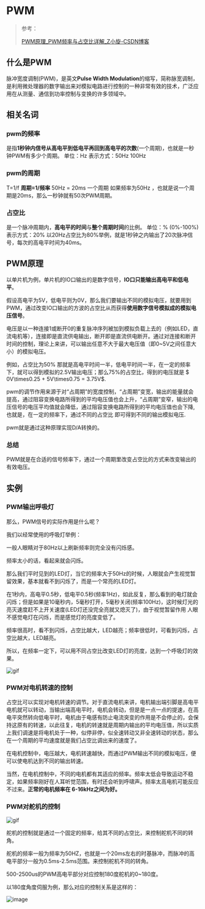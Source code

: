 # PWM

> 参考：
>
> [PWM原理_PWM频率与占空比详解_Z小旋-CSDN博客](https://blog.csdn.net/as480133937/article/details/103439546)

## 什么是PWM

脉冲宽度调制(PWM)，是英文**Pulse Width Modulation**的缩写，简称脉宽调制，是利用微处理器的数字输出来对模拟电路进行控制的一种非常有效的技术，广泛应用在从测量、通信到功率控制与变换的许多领域中。

## 相关名词

### pwm的频率

是指**1秒钟内信号从高电平到低电平再回到高电平的次数**(一个周期)，也就是一秒钟PWM有多少个周期。
单位：Hz
表示方式：50Hz 100Hz

### pwm的周期

T=1/f
**周期=1/频率**
50Hz = 20ms 一个周期
如果频率为50Hz ，也就是说一个周期是20ms，那么一秒钟就有50次PWM周期。

### 占空比
是一个脉冲周期内，**高电平的时间**与**整个周期时间**的比例。
单位：% (0%-100%)
表示方式：20%
以20Hz占空比为80%举例，就是1秒钟之内输出了20次脉冲信号，每次的高电平时间为40ms。

## PWM原理

以单片机为例，单片机的IO口输出的是数字信号，**IO口只能输出高电平和低电平**。

假设高电平为5V，低电平则为0V，那么我们要输出不同的模拟电压，就要用到PWM，通过改变IO口输出的方波的占空比从而获得**使用数字信号模拟成的模拟电压信号**。

电压是以一种连接1或断开0的重复脉冲序列被加到模拟负载上去的（例如LED，直流电机等），连接即是直流供电输出，断开即是直流供电断开。通过对连接和断开时间的控制，理论上来讲，可以输出任意不大于最大电压值（即0~5V之间任意大小）的模拟电压。

例如，占空比为50% 那就是高电平时间一半，低电平时间一半，在一定的频率下，就可以得到模拟的2.5V输出电压；那么75%的占空比，得到的电压就是 $ 0V\times0.25 + 5V\times0.75 = 3.75V$.

pwm的调节作用来源于对“占周期”的宽度控制，“占周期”变宽，输出的能量就会提高，通过阻容变换电路所得到的平均电压值也会上升，“占周期”变窄，输出的电压信号的电压平均值就会降低，通过阻容变换电路所得到的平均电压值也会下降,也就是，在一定的频率下，通过不同的占空比 即可得到不同的输出模拟电压.

pwm就是通过这种原理实现D/A转换的。

### 总结
PWM就是在合适的信号频率下，通过一个周期里改变占空比的方式来改变输出的有效电压。

## 实例

### PWM输出呼吸灯
那么，PWM信号的实际作用是什么呢？

我们以经常使用的呼吸灯举例：

一般人眼睛对于80Hz以上刷新频率则完全没有闪烁感。

频率太小的话，看起来就会闪烁。

那么我们平时见到的LED灯，当它的频率大于50Hz的时候，人眼就会产生视觉暂留效果，基本就看不到闪烁了，而是一个常亮的LED灯。

在1秒内，高电平0.5秒，低电平0.5秒(频率1Hz)，如此反复，那么看到的电灯就会闪烁；但是如果是10毫秒内，5毫秒打开，5毫秒关闭(频率100Hz)，这时候灯光的亮灭速度赶不上开关速度(LED灯还没完全亮就又熄灭了)，由于视觉暂留作用 人眼不感觉电灯在闪烁，而是感觉灯的亮度变低了。

频率很高时，看不到闪烁，占空比越大，LED越亮；频率很低时，可看到闪烁，占空比越大，LED越亮。

所以，在频率一定下，可以用不同占空比改变LED灯的亮度，达到一个呼吸灯的效果。

![gif](../src/pwmled.gif)

### PWM对电机转速的控制
占空比可以实现对电机转速的调节。对于直流电机来讲，电机输出端引脚是高电平电机就可以转动，当输出端高电平时，电机会转动，但是是一点一点的提速，在高电平突然转向低电平时，电机由于电感有防止电流突变的作用是不会停止的，会保持这原有的转速，以此往复，电机的转速就是周期内输出的平均电压值，所以实质上我们调速是将电机处于一种，似停非停，似全速转动又非全速转动的状态，那么在一个周期的平均速度就是我们占空比调出来的速度了。

在电机控制中，电压越大，电机转速越快，而通过PWM输出不同的模拟电压，便可以使电机达到不同的输出转速。

当然，在电机控制中，不同的电机都有其适应的频率。频率太低会导致运动不稳定，如果频率刚好在人耳听觉范围，有时还会听到呼啸声。频率太高电机可能反应不过来。**正常的电机频率在 6-16kHz之间为好。**

### PWM对舵机的控制

![gif](../src/pwmdj.gif)

舵机的控制就是通过一个固定的频率，给其不同的占空比，来控制舵机不同的转角。

舵机的频率一般为频率为50HZ，也就是一个20ms左右的时基脉冲，而脉冲的高电平部分一般为0.5ms-2.5ms范围。来控制舵机不同的转角。

500-2500us的PWM高电平部分对应控制180度舵机的0\~180度。

以180度角度伺服为例，那么对应的控制关系是这样的：

![image](../src/pwmdj.png)
